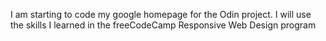 I am starting to code my google homepage for the Odin project. I will use the skills I learned in the freeCodeCamp Responsive Web Design program